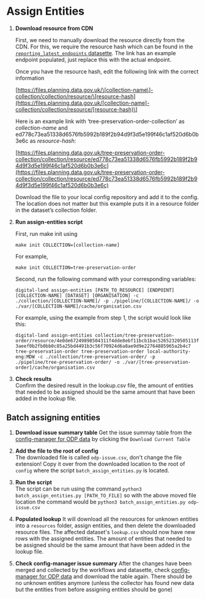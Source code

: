 # Assign Entities

1. **Download resource from CDN**

   First, we need to manually download the resource directly from the CDN. For this, we require the resource hash which can be found in the [`reporting_latest_endpoints` datasette](https://datasette.planning.data.gov.uk/digital-land/reporting_latest_endpoints?_sort=rowid&endpoint__exact=a16e45dbefe2d67a6d27c086768b6c3610d4e057bb19627da0cbdb13e3f0d2cd). The link has an example endpoint populated, just replace this with the actual endpoint.

   Once you have the resource hash, edit the following link with the correct information

   [https://files.planning.data.gov.uk/\[collection-name\]-collection/collection/resource/\[resource-hash](https://files.planning.data.gov.uk/[collection-name]-collection/collection/resource/[resource-hash)\]

   Here is an example link with ‘tree-preservation-order-collection’ as _collection-name_ and ed778c73ea51338d6576fb5992b189f2b94d9f3d5e199f46c1af520d6b0b3e6c as _resource-hash_:

   [https://files.planning.data.gov.uk/tree-preservation-order-collection/collection/resource/ed778c73ea51338d6576fb5992b189f2b94d9f3d5e199f46c1af520d6b0b3e6c](https://files.planning.data.gov.uk/tree-preservation-order-collection/collection/resource/ed778c73ea51338d6576fb5992b189f2b94d9f3d5e199f46c1af520d6b0b3e6c)

   Download the file to your local config repository and add it to the config. The location does not matter but this example puts it in a resource folder in the dataset’s collection folder.

2. **Run assign-entities script**

   First, run make init using

   ```
   make init COLLECTION=[collection-name]
   ```
      For example,

   ```
   make init COLLECTION=tree-preservation-order
   ```

      Second, run the following command with your corresponding variables:

   ```
   digital-land assign-entities [PATH_TO_RESOURCE] [ENDPOINT] [COLLECTION-NAME] [DATASET] [ORGANISATION] -c ./collection/[COLLECTION-NAME]/ -p ./pipeline/[COLLECTION-NAME]/ -o ./var/[COLLECTION-NAME]/cache/organisation.csv
   ```

   For example, using the example from step 1, the script would look like this:

   ```
   digital-land assign-entities collection/tree-preservation-order/resource/4e0de67249898504311f4dde8ebf11bcb1bac52652320505113f4dc85635ea3e  3aeef0b2fb0bb0c85a25bd4491b3c56f70924d6a8ae9d9e22764885965a2b4c7 tree-preservation-order tree-preservation-order local-authority-eng:MDW -c ./collection/tree-preservation-order/ -p ./pipeline/tree-preservation-order/ -o ./var/[tree-preservation-order]/cache/organisation.csv
   ```

3. **Check results**  
   Confirm the desired result in the lookup.csv file, the amount of entities that needed to be assigned should be the same amount that have been added in the lookup file.

## Batch assigning entities

1. **Download issue summary table**
   Get the issue summay table from the [config-manager for ODP data](https://config-manager-prototype.herokuapp.com/reporting/odp-summary/issue) by clicking the `Download Current Table`

2. **Add the file to the root of config**  
   The downloaded file is called `odp-issue.csv`, don't change the file extension! Copy it over from the downloaded location to the root of `config` where the script `batch_assign_entities.py` is located.

3. **Run the script**  
   The script can be run using the command `python3 batch_assign_entities.py [PATH_TO_FILE]` so with the above moved file location the command would be `python3 batch_assign_entities.py odp-issue.csv`

4. **Populated lookup**
   It will download all the resources for unknown entities into a `resources` folder, assign entities, and then delete the downloaded resource files. The affected dataset's `lookup.csv` should now have new rows with the assigned entities. The amount of entities that needed to be assigned should be the same amount that have been added in the lookup file.

5. **Check config-manager issue summary**
   After the changes have been merged and collected by the workflows and datasette, check [config-manager for ODP data](https://config-manager-prototype.herokuapp.com/reporting/odp-summary/issue) and download the table again. There should be no unknown entities anymore (unless the collector has found new data but the entities from before assigning entities should be gone)
